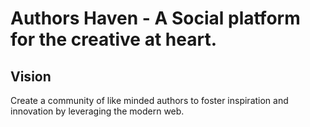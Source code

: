 # Authors Haven - A Social platform for the creative at heart.

## Vision
Create a community of like minded authors to foster inspiration and innovation
by leveraging the modern web.


